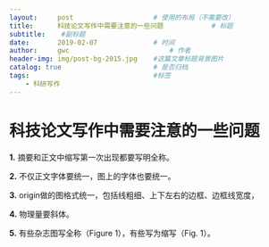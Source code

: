 ```yaml
---
layout:     post   				    # 使用的布局（不需要改）
title:      科技论文写作中需要注意的一些问题			# 标题 
subtitle:    #副标题
date:       2019-02-07 				# 时间
author:     gwc 						# 作者
header-img: img/post-bg-2015.jpg 	#这篇文章标题背景图片
catalog: true 						# 是否归档
tags:								#标签
    - 科研写作
---
```


# 科技论文写作中需要注意的一些问题

**1.** 摘要和正文中缩写第一次出现都要写明全称。

**2.** 不仅正文字体要统一，图上的字体也要统一。

**3.** origin做的图格式统一，包括线粗细、上下左右的边框、边框线宽度，

**4.** 物理量要斜体。

**5.** 有些杂志图写全称（Figure 1），有些写为缩写（Fig. 1）。




